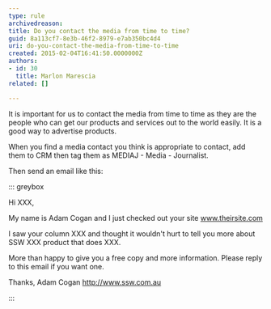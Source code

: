 ```yaml
---
type: rule
archivedreason: 
title: Do you contact the media from time to time?
guid: 8a113cf7-8e3b-46f2-8979-e7ab350bc4d4
uri: do-you-contact-the-media-from-time-to-time
created: 2015-02-04T16:41:50.0000000Z
authors:
- id: 30
  title: Marlon Marescia
related: []

---
```


It is important for us to contact the media from time to time as they are the people who can get our products and services out to the world easily. It is a good way to advertise products.

<!--endintro-->

When you find a media contact you think is appropriate to contact, add them to CRM then tag them as MEDIAJ - Media - Journalist.

Then send an email like this:


::: greybox

Hi XXX,

My name is Adam Cogan and I just checked out your site www.theirsite.com

I saw your column XXX and thought it wouldn't hurt to tell you more about SSW XXX product that does XXX.

More than happy to give you a free copy and more information. Please reply to this email if you want one.

Thanks, Adam Cogan
 http://www.ssw.com.au

:::
